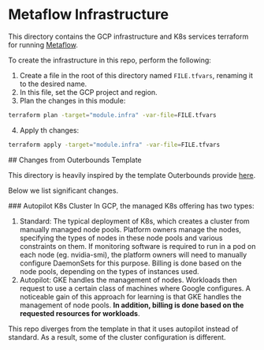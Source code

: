 # Metaflow Infrastructure

This directory contains the GCP infrastructure and K8s services terraform for running [Metaflow](https://metaflow.org/).

To create the infrastructure in this repo, perform the following:

1. Create a file in the root of this directory named `FILE.tfvars`, renaming it to the desired name. 
2. In this file, set the GCP project and region.
3. Plan the changes in this module:
```bash
terraform plan -target="module.infra" -var-file=FILE.tfvars
```
4. Apply th changes:
```bash
terraform apply -target="module.infra" -var-file=FILE.tfvars
```

## Changes from Outerbounds Template

This directory is heavily inspired by the template Outerbounds provide [here](https://github.com/outerbounds/metaflow-tools/tree/master/gcp/terraform). 

Below we list significant changes.

### Autopilot K8s Cluster
In GCP, the managed K8s offering has two types:

1. Standard: The typical deployment of K8s, which creates a cluster from manually managed node pools. Platform owners manage the nodes, specifying the types of nodes in these node pools and various constraints on them. If monitoring software is required to run in a pod on each node (eg. nvidia-smi), the platform owners will need to manually configure DaemonSets for this purpose. Billing is done based on the node pools, depending on the types of instances used.
2. Autopilot: GKE handles the management of nodes. Workloads then request to use a certain class of machines where Google configures. A noticeable gain of this approach for learning is that GKE handles the management of node pools. **In addition, billing is done based on the requested resources for workloads**.

This repo diverges from the template in that it uses autopilot instead of standard. As a result, some of the cluster configuration is different.
